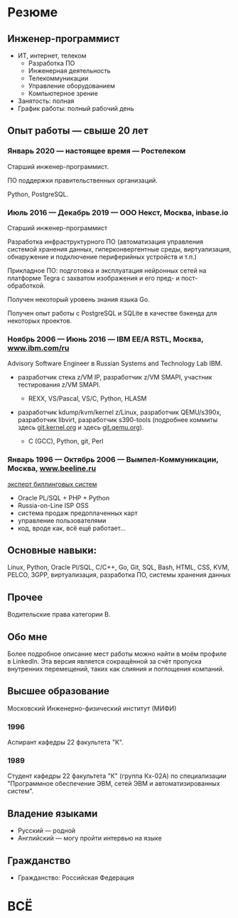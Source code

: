 # Резюме

## Инженер-программист

- ИТ, интернет, телеком
    - Разработка ПО
    - Инженерная деятельность
    - Телекоммуникации
    - Управление оборудованием
    - Компьютерное зрение
- Занятость: полная
- График работы: полный рабочий день

## Опыт работы — свыше 20 лет

### Январь 2020 — настоящее время — Ростелеком

Старший инженер-программист.

ПО поддержки правительственных организаций.

Python, PostgreSQL.

### Июль 2016 — Декабрь 2019 — ООО Некст, Москва, inbase.io

Старший инженер-программист

Разработка инфраструктурного ПО (автоматизация управления системой хранения данных, гиперконвергентные среды, виртуализация, обнаружение и подключение периферийных устройств и т.п.)

Прикладное ПО: подготовка и эксплуатация нейронных сетей на платформе Tegra с захватом изображения и его пред- и пост-обработкой.

Получен некоторый уровень знания языка Go.

Получен опыт работы с PostgreSQL и SQLite в качестве бэкенда для некоторых проектов.

### Ноябрь 2006 — Июнь 2016 — IBM EE/A RSTL, Москва, www.ibm.com/ru

Advisory Software Engineer в Russian Systems and Technology Lab IBM.

- разработчик стека z/VM IP, разработчик z/VM SMAPI, участник тестирования z/VM SMAPI.
    - REXX, VS/Pascal, VS/C, Python, HLASM

- разработчик kdump/kvm/kernel z/Linux, разработчик QEMU/s390x, разработчик libvirt, разработчик s390-tools (подробнее коммиты здесь [git.kernel.org](https://git.kernel.org/cgit/linux/kernel/git/torvalds/linux.git/log/?qt=grep&q=jno%40linux.vnet.ibm.com) и здесь [git.qemu.org](http://git.qemu.org/?p=qemu.git&a=search&h=HEAD&st=commit&s=jno%40linux.vnet.ibm.com)).
    - C (GCC), Python, git, Perl

### Январь 1996 — Октябрь 2006 — Вымпел-Коммуникации, Москва, www.beeline.ru

[эксперт биллинговых систем](billing-works.md)

- Oracle PL/SQL + PHP + Python
- Russia-on-Line ISP OSS
- система продаж предоплаченных карт
- управление пользователями
- код, вроде как, всё ещё работает…

## Основные навыки:

Linux, Python, Oracle Pl/SQL, C/C++, Go, Git, SQL, Bash, HTML, CSS, KVM, PELCO, 3GPP, виртуализация, разработка ПО, системы хранения данных

## Прочее

Водительские права категории B.

## Обо мне

Более подробное описание мест работы можно найти в моём профиле в LinkedIn. Эта версия является сокращённой за счёт пропуска внутренних перемещений, таких как слияния и поглощения компаний.

## Высшее образование

Московский Инженерно-физический институт (МИФИ)

### 1996
Аспирант кафедры 22 факультета "К".

### 1989
Студент кафедры 22 факультета "К" (группа Кх-02А) по специализации "Программное обеспечение ЭВМ, сетей ЭВМ и автоматизированных систем".

## Владение языками

- Русский — родной
- Английский — могу пройти интервью на языке

## Гражданство

- Гражданство: Российская Федерация

# ВСЁ #
